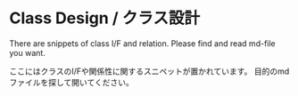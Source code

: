 # Class Design / クラス設計
There are snippets of class I/F and relation.
Please find and read md-file you want.

ここにはクラスのI/Fや関係性に関するスニペットが置かれています。
目的のmdファイルを探して開いてください。
